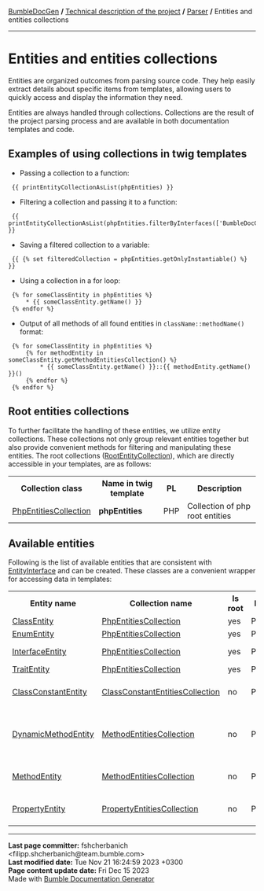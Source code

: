 <embed> <a href="/docs/README.md">BumbleDocGen</a> <b>/</b> <a href="/docs/tech/readme.md">Technical description of the project</a> <b>/</b> <a href="/docs/tech/2.parser/readme.md">Parser</a> <b>/</b> Entities and entities collections<hr> </embed>

<embed> <h1>Entities and entities collections</h1> </embed>

Entities are organized outcomes from parsing source code.
They help easily extract details about specific items from templates, allowing users to quickly access and display the information they need.

Entities are always handled through collections. Collections are the result of the project parsing process and are available in both documentation templates and code.

<embed> <h2>Examples of using collections in twig templates</h2> </embed>

* Passing a collection to a function:

```twig
 {{ printEntityCollectionAsList(phpEntities) }}
```


* Filtering a collection and passing it to a function:

```twig
 {{ printEntityCollectionAsList(phpEntities.filterByInterfaces(['BumbleDocGen\Core\Parser\Entity\EntityInterface'])) }}
```


* Saving a filtered collection to a variable:

```twig
 {{ {% set filteredCollection = phpEntities.getOnlyInstantiable() %} }}
```


* Using a collection in a for loop:

```twig
 {% for someClassEntity in phpEntities %}
     * {{ someClassEntity.getName() }}
 {% endfor %}
```


* Output of all methods of all found entities in `className::methodName()` format:

```twig
 {% for someClassEntity in phpEntities %}
     {% for methodEntity in someClassEntity.getMethodEntitiesCollection() %}
         * {{ someClassEntity.getName() }}::{{ methodEntity.getName() }}()
     {% endfor %}
 {% endfor %}
```


<embed> <h2>Root entities collections</h2> </embed>

To further facilitate the handling of these entities, we utilize entity collections.
These collections not only group relevant entities together but also provide convenient methods for filtering and manipulating these entities.
The root collections (<a href="/docs/tech/2.parser/classes/RootEntityCollection.md">RootEntityCollection</a>), which are directly accessible in your templates, are as follows:

<table>
    <tr>
        <th>Collection class</th>
        <th>Name in twig template</th>
        <th>PL</th>
        <th>Description</th>
    </tr>
            <tr>
        <td><a href='/docs/tech/2.parser/classes/PhpEntitiesCollection.md'>PhpEntitiesCollection</a></td>
        <td><b>phpEntities</b></td>
        <td>PHP</td>
        <td>Collection of php root entities</td>
    </tr>
    </table>

<embed> <h2>Available entities</h2> </embed>

Following is the list of available entities that are consistent with <a href="/docs/tech/2.parser/classes/EntityInterface.md">EntityInterface</a> and can be created.
These classes are a convenient wrapper for accessing data in templates:

<table>
    <tr>
        <th>Entity name</th>
        <th>Collection name</th>
        <th>Is root</th>
        <th>PL</th>
        <th>Description</th>
    </tr>
                <tr>
        <td><a href='/docs/tech/2.parser/classes/ClassEntity.md'>ClassEntity</a></td>
        <td><a href='/docs/tech/2.parser/classes/PhpEntitiesCollection.md'>PhpEntitiesCollection</a></td>
        <td>yes</td>
        <td>PHP</td>
        <td>PHP Class</td>
    </tr>
        <tr>
        <td><a href='/docs/tech/2.parser/classes/EnumEntity.md'>EnumEntity</a></td>
        <td><a href='/docs/tech/2.parser/classes/PhpEntitiesCollection.md'>PhpEntitiesCollection</a></td>
        <td>yes</td>
        <td>PHP</td>
        <td>Enumeration</td>
    </tr>
        <tr>
        <td><a href='/docs/tech/2.parser/classes/InterfaceEntity.md'>InterfaceEntity</a></td>
        <td><a href='/docs/tech/2.parser/classes/PhpEntitiesCollection.md'>PhpEntitiesCollection</a></td>
        <td>yes</td>
        <td>PHP</td>
        <td>Object interface</td>
    </tr>
        <tr>
        <td><a href='/docs/tech/2.parser/classes/TraitEntity.md'>TraitEntity</a></td>
        <td><a href='/docs/tech/2.parser/classes/PhpEntitiesCollection.md'>PhpEntitiesCollection</a></td>
        <td>yes</td>
        <td>PHP</td>
        <td>Trait</td>
    </tr>
                    <tr>
        <td><a href='/docs/tech/2.parser/classes/ClassConstantEntity.md'>ClassConstantEntity</a></td>
        <td><a href='/docs/tech/2.parser/classes/ClassConstantEntitiesCollection.md'>ClassConstantEntitiesCollection</a></td>
        <td>no</td>
        <td>PHP</td>
        <td>Class constant entity</td>
    </tr>
                    <tr>
        <td><a href='/docs/tech/2.parser/classes/DynamicMethodEntity.md'>DynamicMethodEntity</a></td>
        <td><a href='/docs/tech/2.parser/classes/MethodEntitiesCollection.md'>MethodEntitiesCollection</a></td>
        <td>no</td>
        <td>PHP</td>
        <td>Method obtained by parsing the &quot;method&quot; annotation</td>
    </tr>
        <tr>
        <td><a href='/docs/tech/2.parser/classes/MethodEntity.md'>MethodEntity</a></td>
        <td><a href='/docs/tech/2.parser/classes/MethodEntitiesCollection.md'>MethodEntitiesCollection</a></td>
        <td>no</td>
        <td>PHP</td>
        <td>Class method entity</td>
    </tr>
                    <tr>
        <td><a href='/docs/tech/2.parser/classes/PropertyEntity.md'>PropertyEntity</a></td>
        <td><a href='/docs/tech/2.parser/classes/PropertyEntitiesCollection.md'>PropertyEntitiesCollection</a></td>
        <td>no</td>
        <td>PHP</td>
        <td>Class property entity</td>
    </tr>
    </table>

<div id='page_committer_info'>
<hr>
<b>Last page committer:</b> fshcherbanich &lt;filipp.shcherbanich@team.bumble.com&gt;<br><b>Last modified date:</b>   Tue Nov 21 16:24:59 2023 +0300<br><b>Page content update date:</b> Fri Dec 15 2023<br>Made with <a href='https://github.com/bumble-tech/bumble-doc-gen/blob/master/docs/README.md'>Bumble Documentation Generator</a></div>